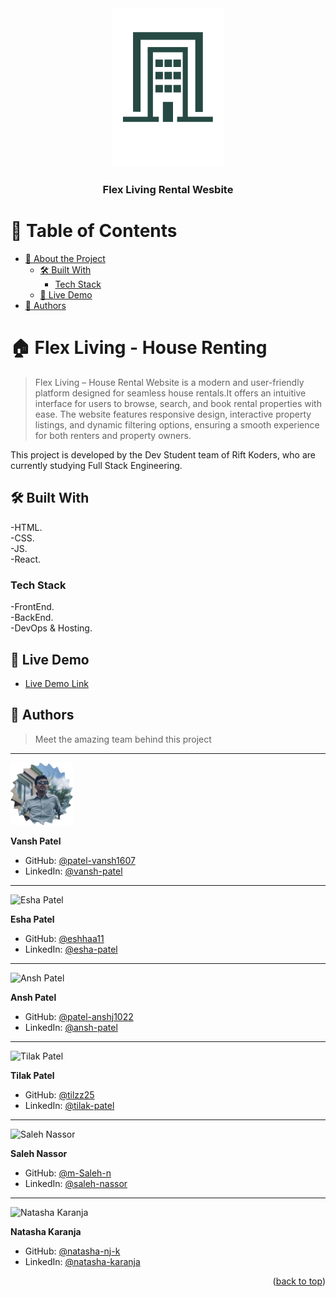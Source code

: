   <div align="center">
  <img src="./Images/company-logo.png" alt="logo" width="180"  height="auto" />
  <br/>

  <h3><b>Flex Living Rental Wesbite</b></h3>

  </div>

<!-- TABLE OF CONTENTS -->

# 📗 Table of Contents

- [📖 About the Project](#about-project)
  - [🛠 Built With](#built-with)
    - [Tech Stack](#tech-stack)
  - [🚀 Live Demo](#live-demo)
- [👥 Authors](#authors)


<!-- PROJECT DESCRIPTION -->

# 🏠 Flex Living - House Renting <a name="about-project"></a>

> Flex Living – House Rental Website is a modern and user-friendly platform designed for seamless house rentals.It offers an intuitive interface for users to browse, search, and book rental properties with ease. The website features responsive design, interactive property listings, and dynamic filtering options, ensuring a smooth experience for both renters and property owners.

This project is developed by the Dev Student team of Rift Koders, who are currently studying Full Stack Engineering.


## 🛠 Built With <a name="built-with"></a>
-HTML.<br>
-CSS.<br>
-JS.<br>
-React.


### Tech Stack <a name="tech-stack"></a>

-FrontEnd. <br>
-BackEnd.<br>
-DevOps & Hosting.


<!-- LIVE DEMO -->

## 🚀 Live Demo <a name="live-demo"></a>

- [Live Demo Link](https://flex-living-rental-website.vercel.app/)


<!-- AUTHORS -->

## 👥 Authors <a name="authors"></a>

> Meet the amazing team behind this project
<hr>
<img src="./Images/vansh.png" alt="Vansh Patel" width="100" >

**Vansh Patel**

- GitHub: [@patel-vansh1607](https://github.com/patel-vansh1607)
- LinkedIn: [@vansh-patel](https://www.linkedin.com/in/vansh-patel-72650b26a/)

<hr>
<img src="./Images/" alt="Esha Patel" width="100" >

**Esha Patel**

- GitHub: [@eshhaa11](https://github.com/Eshhaa11)
- LinkedIn: [@esha-patel](https://www.linkedin.com/in/esha-patel-9463ab317)

<hr>
<img src="./Images/" alt="Ansh Patel" width="100" >

 **Ansh Patel**

- GitHub: [@patel-anshj1022](https://github.com/Patel-anshj1022)
- LinkedIn: [@ansh-patel](https://www.linkedin.com/in/ansh-patel-245513337/)

<hr>
<img src="./Images/" alt="Tilak Patel" width="100" >

 **Tilak Patel**

- GitHub: [@tilzz25](https://github.com/tilzz25)
- LinkedIn: [@tilak-patel](https://www.linkedin.com/in/tilak-patel-a226a5337/)

<hr>
<img src="./Images/" alt="Saleh Nassor" width="100" >

 **Saleh Nassor**

- GitHub: [@m-Saleh-n](https://github.com/M-Saleh-N)
- LinkedIn: [@saleh-nassor](https://www.linkedin.com/in/saleh-nasser-429513337)

<hr>
<img src="./Images/" alt="Natasha Karanja" width="100" >

 **Natasha Karanja**

- GitHub: [@natasha-nj-k](https://github.com/Natasha-nj-k)
- LinkedIn: [@natasha-karanja](https://www.linkedin.com/in/natasha-karanja-44117a336/)

<p align="right">(<a href="#readme-top">back to top</a>)</p>

